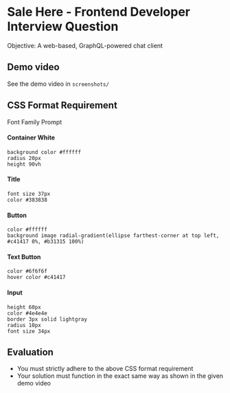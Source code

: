 # Sale Here - Frontend Developer Interview Question

Objective: A web-based, GraphQL-powered chat client

## Demo video
See the demo video in `screenshots/`

## CSS Format Requirement
Font Family Prompt

#### Container White
```
background color #ffffff
radius 20px
height 90vh
```

#### Title
```
font size 37px
color #383838
```

#### Button
```
color #ffffff
background image radial-gradient(ellipse farthest-corner at top left, #c41417 0%, #b31315 100%)
```

#### Text Button
```
color #6f6f6f
hover color #c41417
```

#### Input
```
height 60px
color #4e4e4e
border 3px solid lightgray
radius 10px
font size 34px
```

## Evaluation
- You must strictly adhere to the above CSS format requirement
- Your solution must function in the exact same way as shown in the given demo video
